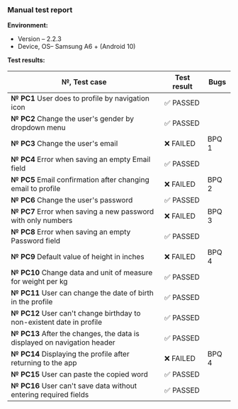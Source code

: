 ### Manual test report
**Environment:**

- Version – 2.2.3
- Device, ОS– Samsung A6 + (Android 10)

**Test results:** 

| №, Test case | Test result | Bugs |
| --- | --- | --- |
|**№ PC1** User does to profile by  navigation icon|✅&nbsp;PASSED |  |
|**№ PC2** Change the user's gender by dropdown menu|✅&nbsp;PASSED |  |
|**№ PC3** Change the user's email|❌&nbsp;FAILED | BPQ 1 |
|**№ PC4** Error when saving an empty Email field|✅&nbsp;PASSED |  |
|**№ PC5** Email confirmation after changing email to profile|❌&nbsp;FAILED | BPQ 2 |
|**№ PC6** Change the user's password|✅&nbsp;PASSED |  |
|**№ PC7** Error when saving a new password with only numbers|❌&nbsp;FAILED | BPQ 3 |
|**№ PC8** Error when saving an empty Password field|✅&nbsp;PASSED |  |
|**№ PC9** Default value of height in inches|❌&nbsp;FAILED | BPQ 4 |
|**№ PC10** Change data and unit of measure  for weight per kg|✅&nbsp;PASSED |  |
|**№ PC11** User can change the date of birth in the profile|✅&nbsp;PASSED |  |
|**№ PC12** User can't change birthday to non-existent date in profile|✅&nbsp;PASSED |  |
|**№ PC13** After the changes, the data is displayed on navigation header|✅&nbsp;PASSED |  |
|**№ PC14** Displaying the profile after returning to the app|❌&nbsp;FAILED | BPQ 4 |
|**№ PC15** User can paste the copied word|✅&nbsp;PASSED |  |
|**№ PC16** User can't  save data without  entering required fields|✅&nbsp;PASSED |  |